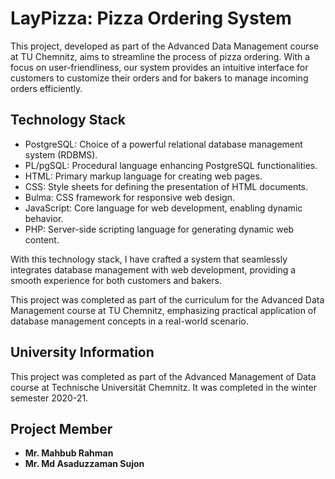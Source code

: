 # LayPizza: Pizza Ordering System

This project, developed as part of the Advanced Data Management course at TU Chemnitz, aims to streamline the process of pizza ordering. With a focus on user-friendliness, our system provides an intuitive interface for customers to customize their orders and for bakers to manage incoming orders efficiently.

## Technology Stack

- PostgreSQL: Choice of a powerful relational database management system (RDBMS).
- PL/pgSQL: Procedural language enhancing PostgreSQL functionalities.
- HTML: Primary markup language for creating web pages.
- CSS: Style sheets for defining the presentation of HTML documents.
- Bulma: CSS framework for responsive web design.
- JavaScript: Core language for web development, enabling dynamic behavior.
- PHP: Server-side scripting language for generating dynamic web content.

With this technology stack, I have crafted a system that seamlessly integrates database management with web development, providing a smooth experience for both customers and bakers.

This project was completed as part of the curriculum for the Advanced Data Management course at TU Chemnitz, emphasizing practical application of database management concepts in a real-world scenario.

## University Information
This project was completed as part of the Advanced Management of Data course at Technische Universität Chemnitz. It was completed in the winter semester 2020-21.

## Project Member
- **Mr. Mahbub Rahman**
- **Mr. Md Asaduzzaman Sujon** 